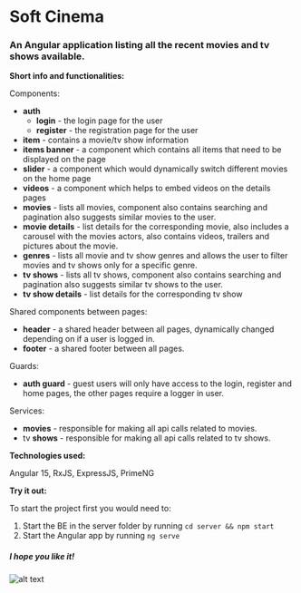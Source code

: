 # Soft Cinema
 
### An Angular application listing all the recent movies  and tv shows available.

**Short info and functionalities:**

Components:
* **auth**
  * **login**  - the login page for the user
  * **register** - the registration page for the user
* **item** - contains a movie/tv show information 
* **items banner** - a component which contains all items that need to be displayed on the page
* **slider** - a component which would dynamically switch different movies on the home page
* **videos** - a component which helps to embed videos on the details pages
* **movies** - lists all movies, component also contains searching and pagination also suggests similar movies to the user.
* **movie details** - list details for the corresponding movie, also includes a carousel with the movies actors, also contains videos, trailers and pictures about the movie.
* **genres** - lists all movie and tv show genres and allows the user to filter movies and tv shows only for a specific genre.
* **tv shows** - lists all tv shows, component also contains searching and pagination also suggests similar tv shows to the user.
* **tv show details** - list details for the corresponding tv show

Shared components between pages:
* **header** - a shared header between all pages, dynamically changed depending on if a user is logged in.
* **footer** - a shared footer between all pages.

Guards:
* **auth guard** - guest users will only have access to the login, register and home pages, the other pages require a logger in user.

Services: 
* **movies** - responsible for making all api calls related to movies.
* tv **shows** - responsible for making all api calls related to tv shows.

**Technologies used:**

Angular 15, RxJS, ExpressJS, PrimeNG

**Try it out:**

To start the project first you would need to:
1. Start the BE in the server folder by running `cd server && npm start`
2. Start the Angular app by running `ng serve`

##### I hope you like it!

![alt text](https://github.com/iliyaYanev/soft-cinema/blob/master/img.png?raw=true)

